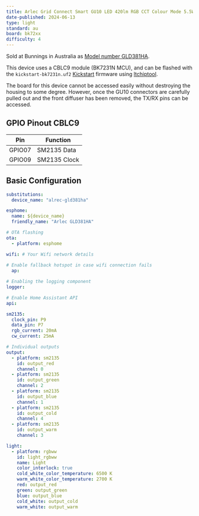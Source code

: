 ```yaml
---
title: Arlec Grid Connect Smart GU10 LED 420lm RGB CCT Colour Mode 5.5W Globe (GLD381HA)
date-published: 2024-06-13
type: light
standard: au
board: bk72xx
difficulty: 4
---
```



Sold at Bunnings in Australia as [Model number GLD381HA](https://www.bunnings.com.au/arlec-grid-connect-smart-gu10-led-420lm-rgb-cct-colour-mode-5-5w-globe_p0329569).

This device uses a CBLC9 module (BK7231N MCU), and can be flashed with the `kickstart-bk7231n.uf2` [Kickstart](https://github.com/libretiny-eu/esphome-kickstart) firmware using [ltchiptool](https://github.com/libretiny-eu/ltchiptool).

The board for this device cannot be accessed easily without destroying the housing to some degree. However, once the GU10 connectors are carefully pulled out and the front diffuser has been removed, the TX/RX pins can be accessed.

## GPIO Pinout CBLC9

| Pin    | Function              |
| ------ | --------------------- |
| GPIO07 | SM2135 Data           |
| GPIO09 | SM2135 Clock          |

## Basic Configuration

```yaml
substitutions:
  device_name: "alrec-gld381ha"

esphome:
  name: ${device_name}
  friendly_name: "Arlec GLD381HA"

# OTA flashing
ota:
  - platform: esphome

wifi: # Your Wifi network details
  
# Enable fallback hotspot in case wifi connection fails  
  ap:

# Enabling the logging component
logger:

# Enable Home Assistant API
api:

sm2135:
  clock_pin: P9
  data_pin: P7
  rgb_current: 20mA
  cw_current: 25mA

# Individual outputs
output:
  - platform: sm2135
    id: output_red
    channel: 0
  - platform: sm2135
    id: output_green
    channel: 2
  - platform: sm2135
    id: output_blue
    channel: 1
  - platform: sm2135
    id: output_cold
    channel: 4
  - platform: sm2135
    id: output_warm
    channel: 3

light:
  - platform: rgbww
    id: light_rgbww
    name: Light
    color_interlock: true
    cold_white_color_temperature: 6500 K
    warm_white_color_temperature: 2700 K
    red: output_red
    green: output_green
    blue: output_blue
    cold_white: output_cold
    warm_white: output_warm
```
